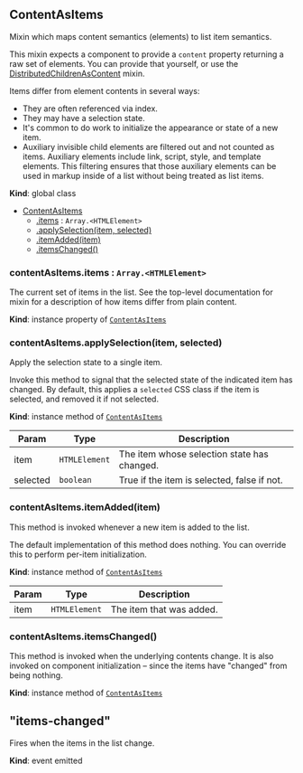<a name="ContentAsItems"></a>
## ContentAsItems
Mixin which maps content semantics (elements) to list item semantics.

This mixin expects a component to provide a `content` property returning a
raw set of elements. You can provide that yourself, or use the
[DistributedChildrenAsContent](DistributedChildrenAsContent.md) mixin.

Items differ from element contents in several ways:

* They are often referenced via index.
* They may have a selection state.
* It's common to do work to initialize the appearance or state of a new
  item.
* Auxiliary invisible child elements are filtered out and not counted as
  items. Auxiliary elements include link, script, style, and template
  elements. This filtering ensures that those auxiliary elements can be
  used in markup inside of a list without being treated as list items.

**Kind**: global class  

* [ContentAsItems](#ContentAsItems)
    * [.items](#ContentAsItems+items) : <code>Array.&lt;HTMLElement&gt;</code>
    * [.applySelection(item, selected)](#ContentAsItems+applySelection)
    * [.itemAdded(item)](#ContentAsItems+itemAdded)
    * [.itemsChanged()](#ContentAsItems+itemsChanged)

<a name="ContentAsItems+items"></a>
### contentAsItems.items : <code>Array.&lt;HTMLElement&gt;</code>
The current set of items in the list. See the top-level documentation for
mixin for a description of how items differ from plain content.

**Kind**: instance property of <code>[ContentAsItems](#ContentAsItems)</code>  
<a name="ContentAsItems+applySelection"></a>
### contentAsItems.applySelection(item, selected)
Apply the selection state to a single item.

Invoke this method to signal that the selected state of the indicated item
has changed. By default, this applies a `selected` CSS class if the item
is selected, and removed it if not selected.

**Kind**: instance method of <code>[ContentAsItems](#ContentAsItems)</code>  

| Param | Type | Description |
| --- | --- | --- |
| item | <code>HTMLElement</code> | The item whose selection state has changed. |
| selected | <code>boolean</code> | True if the item is selected, false if not. |

<a name="ContentAsItems+itemAdded"></a>
### contentAsItems.itemAdded(item)
This method is invoked whenever a new item is added to the list.

The default implementation of this method does nothing. You can override
this to perform per-item initialization.

**Kind**: instance method of <code>[ContentAsItems](#ContentAsItems)</code>  

| Param | Type | Description |
| --- | --- | --- |
| item | <code>HTMLElement</code> | The item that was added. |

<a name="ContentAsItems+itemsChanged"></a>
### contentAsItems.itemsChanged()
This method is invoked when the underlying contents change. It is also
invoked on component initialization – since the items have "changed" from
being nothing.

**Kind**: instance method of <code>[ContentAsItems](#ContentAsItems)</code>  
<a name="event_items-changed"></a>
## "items-changed"
Fires when the items in the list change.

**Kind**: event emitted  
